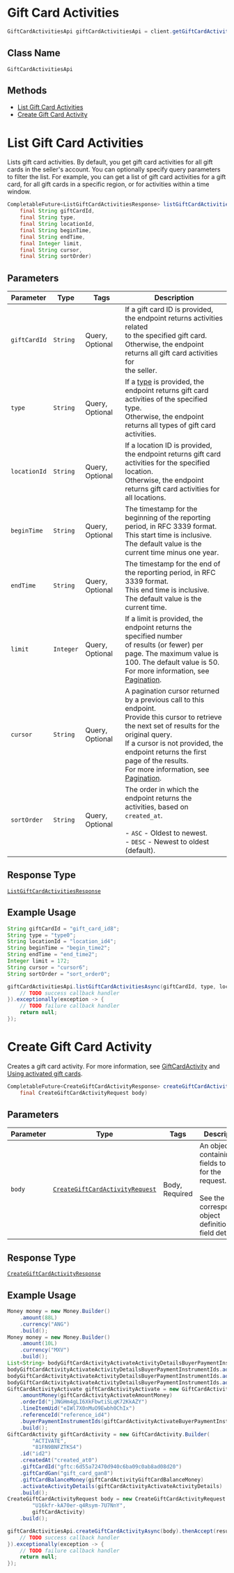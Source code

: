# Gift Card Activities

```java
GiftCardActivitiesApi giftCardActivitiesApi = client.getGiftCardActivitiesApi();
```

## Class Name

`GiftCardActivitiesApi`

## Methods

* [List Gift Card Activities](/doc/api/gift-card-activities.md#list-gift-card-activities)
* [Create Gift Card Activity](/doc/api/gift-card-activities.md#create-gift-card-activity)


# List Gift Card Activities

Lists gift card activities. By default, you get gift card activities for all
gift cards in the seller's account. You can optionally specify query parameters to
filter the list. For example, you can get a list of gift card activities for a gift card,
for all gift cards in a specific region, or for activities within a time window.

```java
CompletableFuture<ListGiftCardActivitiesResponse> listGiftCardActivitiesAsync(
    final String giftCardId,
    final String type,
    final String locationId,
    final String beginTime,
    final String endTime,
    final Integer limit,
    final String cursor,
    final String sortOrder)
```

## Parameters

| Parameter | Type | Tags | Description |
|  --- | --- | --- | --- |
| `giftCardId` | `String` | Query, Optional | If a gift card ID is provided, the endpoint returns activities related<br>to the specified gift card. Otherwise, the endpoint returns all gift card activities for<br>the seller. |
| `type` | `String` | Query, Optional | If a [type](/doc/models/gift-card-activity-type.md) is provided, the endpoint returns gift card activities of the specified type.<br>Otherwise, the endpoint returns all types of gift card activities. |
| `locationId` | `String` | Query, Optional | If a location ID is provided, the endpoint returns gift card activities for the specified location.<br>Otherwise, the endpoint returns gift card activities for all locations. |
| `beginTime` | `String` | Query, Optional | The timestamp for the beginning of the reporting period, in RFC 3339 format.<br>This start time is inclusive. The default value is the current time minus one year. |
| `endTime` | `String` | Query, Optional | The timestamp for the end of the reporting period, in RFC 3339 format.<br>This end time is inclusive. The default value is the current time. |
| `limit` | `Integer` | Query, Optional | If a limit is provided, the endpoint returns the specified number<br>of results (or fewer) per page. The maximum value is 100. The default value is 50.<br>For more information, see [Pagination](https://developer.squareup.com/docs/working-with-apis/pagination). |
| `cursor` | `String` | Query, Optional | A pagination cursor returned by a previous call to this endpoint.<br>Provide this cursor to retrieve the next set of results for the original query.<br>If a cursor is not provided, the endpoint returns the first page of the results.<br>For more information, see [Pagination](https://developer.squareup.com/docs/working-with-apis/pagination). |
| `sortOrder` | `String` | Query, Optional | The order in which the endpoint returns the activities, based on `created_at`.<br><br>- `ASC` - Oldest to newest.<br>- `DESC` - Newest to oldest (default). |

## Response Type

[`ListGiftCardActivitiesResponse`](/doc/models/list-gift-card-activities-response.md)

## Example Usage

```java
String giftCardId = "gift_card_id8";
String type = "type0";
String locationId = "location_id4";
String beginTime = "begin_time2";
String endTime = "end_time2";
Integer limit = 172;
String cursor = "cursor6";
String sortOrder = "sort_order0";

giftCardActivitiesApi.listGiftCardActivitiesAsync(giftCardId, type, locationId, beginTime, endTime, limit, cursor, sortOrder).thenAccept(result -> {
    // TODO success callback handler
}).exceptionally(exception -> {
    // TODO failure callback handler
    return null;
});
```


# Create Gift Card Activity

Creates a gift card activity. For more information, see
[GiftCardActivity](https://developer.squareup.com/docs/gift-cards/using-gift-cards-api#giftcardactivity) and
[Using activated gift cards](https://developer.squareup.com/docs/gift-cards/using-gift-cards-api#using-activated-gift-cards).

```java
CompletableFuture<CreateGiftCardActivityResponse> createGiftCardActivityAsync(
    final CreateGiftCardActivityRequest body)
```

## Parameters

| Parameter | Type | Tags | Description |
|  --- | --- | --- | --- |
| `body` | [`CreateGiftCardActivityRequest`](/doc/models/create-gift-card-activity-request.md) | Body, Required | An object containing the fields to POST for the request.<br><br>See the corresponding object definition for field details. |

## Response Type

[`CreateGiftCardActivityResponse`](/doc/models/create-gift-card-activity-response.md)

## Example Usage

```java
Money money = new Money.Builder()
    .amount(88L)
    .currency("ANG")
    .build();
Money money = new Money.Builder()
    .amount(10L)
    .currency("MXV")
    .build();
List<String> bodyGiftCardActivityActivateActivityDetailsBuyerPaymentInstrumentIds = new LinkedList<>();
bodyGiftCardActivityActivateActivityDetailsBuyerPaymentInstrumentIds.add("buyer_payment_instrument_ids4");
bodyGiftCardActivityActivateActivityDetailsBuyerPaymentInstrumentIds.add("buyer_payment_instrument_ids5");
bodyGiftCardActivityActivateActivityDetailsBuyerPaymentInstrumentIds.add("buyer_payment_instrument_ids6");
GiftCardActivityActivate giftCardActivityActivate = new GiftCardActivityActivate.Builder()
    .amountMoney(giftCardActivityActivateAmountMoney)
    .orderId("jJNGHm4gLI6XkFbwtiSLqK72KkAZY")
    .lineItemUid("eIWl7X0nMuO9Ewbh0ChIx")
    .referenceId("reference_id4")
    .buyerPaymentInstrumentIds(giftCardActivityActivateBuyerPaymentInstrumentIds)
    .build();
GiftCardActivity giftCardActivity = new GiftCardActivity.Builder(
        "ACTIVATE",
        "81FN9BNFZTKS4")
    .id("id2")
    .createdAt("created_at0")
    .giftCardId("gftc:6d55a72470d940c6ba09c0ab8ad08d20")
    .giftCardGan("gift_card_gan8")
    .giftCardBalanceMoney(giftCardActivityGiftCardBalanceMoney)
    .activateActivityDetails(giftCardActivityActivateActivityDetails)
    .build();
CreateGiftCardActivityRequest body = new CreateGiftCardActivityRequest.Builder(
        "U16kfr-kA70er-q4Rsym-7U7NnY",
        giftCardActivity)
    .build();

giftCardActivitiesApi.createGiftCardActivityAsync(body).thenAccept(result -> {
    // TODO success callback handler
}).exceptionally(exception -> {
    // TODO failure callback handler
    return null;
});
```

